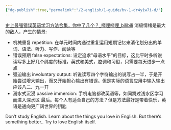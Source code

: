 ```yaml
---
{"dg-publish":true,"permalink":"/2-english/1-guide/bv-1-dr4y1w7i-d/"}
---
```


[史上最强错误英语学习方法合集，你中了几个？\_哔哩哔哩\_bilibili](https://www.bilibili.com/video/BV1Dr4y1w7iD/?spm_id_from=333.999.0.0&vd_source=0e8d5a2d613f40b7bb080c0607a88b1e) 
消极情绪是最大的敌人，产生的情景:
- 机械重复 repetition: 在单元时间内通过重复运用短期记忆来消化划分出的单词、语法、听力、写作、阅读等
- 错误预期 false expectations: 设定追求"母语水平"的目标，这比平时多听说读写多上好几个纬度的标准，英式和美式，腔调和习俗，只需要每天进步一点点
- 强迫输出 involuntary output: 听说读写四个字符输出的说写占一半，于是开始尝试增大输出，而又开始担心输出有错误。但是实际的语言应用中输入输出应该八二、九一开
- 溺水式沉浸 passive immersion: 手机电脑都改英语等，如同跳过浅水区学习而进入深水区
最后。每个人有适合自己的方法？但是方法最好是带着快乐，英语是通向更广阔世界的钥匙

Don’t study English.
Learn about the things you love in English.
But there‘s something better..
Try to love English itself.